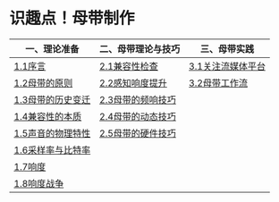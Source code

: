 # 识趣点！母带制作

|**一、理论准备**|**二、母带理论与技巧**|**三、母带实践**|
|---|---|---|
|[1.1序言](https://fusmixing.site/html/mdwiki.html#!./master1_1.md)|[2.1兼容性检查](https://fusmixing.site/html/mdwiki.html#!./master2_1.md)|[3.1关注流媒体平台](https://fusmixing.site/html/mdwiki.html#!./master3_1.md)|
|[1.2母带的原则](https://fusmixing.site/html/mdwiki.html#!./master1_2.md)|[2.2感知响度提升](https://fusmixing.site/html/mdwiki.html#!./master2_2.md)|[3.2母带工作流](https://fusmixing.site/html/mdwiki.html#!./master3_2.md)|
|[1.3母带的历史变迁](https://fusmixing.site/html/mdwiki.html#!./master1_3.md)|[2.3母带的频响技巧](https://fusmixing.site/html/mdwiki.html#!./master2_3.md)||
|[1.4兼容性的本质](https://fusmixing.site/html/mdwiki.html#!./master1_4.md)|[2.4母带的动态技巧](https://fusmixing.site/html/mdwiki.html#!./master2_4.md)||
|[1.5声音的物理特性](https://fusmixing.site/html/mdwiki.html#!./master1_5.md)|[2.5母带的硬件技巧](https://fusmixing.site/html/mdwiki.html#!./master2_5.md)||
|[1.6采样率与比特率](https://fusmixing.site/html/mdwiki.html#!./master1_6.md)|||
|[1.7响度](https://fusmixing.site/html/mdwiki.html#!./master1_7.md)|||
|[1.8响度战争](https://fusmixing.site/html/mdwiki.html#!./master1_8.md)|||